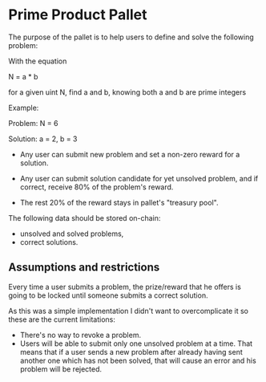 # Prime Product Pallet

The purpose of the pallet is to help users to define and solve the following problem:

With the equation

N = a * b

for a given uint N, find a and b, knowing both a and b are prime integers

Example:

Problem: N = 6

Solution: a = 2, b = 3

- Any user can submit new problem and set a non-zero reward for a solution.

- Any user can submit solution candidate for yet unsolved problem, and if correct, receive 80% of the problem's reward.

- The rest 20% of the reward stays in pallet's "treasury pool".

The following data should be stored on-chain:

- unsolved and solved problems,
- correct solutions.

## Assumptions and restrictions

Every time a user submits a problem, the prize/reward that he offers is going to be locked until someone submits a correct solution.

As this was a simple implementation I didn't want to overcomplicate it so these are the current limitations:

- There's no way to revoke a problem.
- Users will be able to submit only one unsolved problem at a time. That means that if a user sends a new problem after already having sent another one which has not been solved, that will cause an error and his problem will be rejected.
